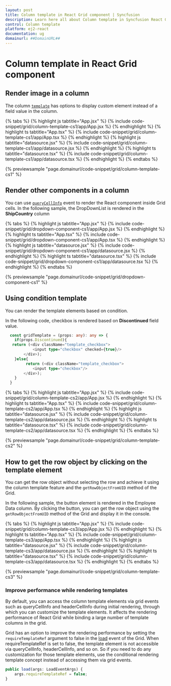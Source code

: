 ```yaml
---
layout: post
title: Column template in React Grid component | Syncfusion
description: Learn here all about Column template in Syncfusion React Grid component of Syncfusion Essential JS 2 and more.
control: Column template 
platform: ej2-react
documentation: ug
domainurl: ##DomainURL##
---
```


# Column template in React Grid component

## Render image in a column

The column [`template`](https://ej2.syncfusion.com/angular/documentation/api/grid/column/#template) has options to display custom element instead of a field value in the column.

{% tabs %}
{% highlight js tabtitle="App.jsx" %}
{% include code-snippet/grid/column-template-cs1/app/App.jsx %}
{% endhighlight %}
{% highlight ts tabtitle="App.tsx" %}
{% include code-snippet/grid/column-template-cs1/app/App.tsx %}
{% endhighlight %}
{% highlight js tabtitle="datasource.jsx" %}
{% include code-snippet/grid/column-template-cs1/app/datasource.jsx %}
{% endhighlight %}
{% highlight ts tabtitle="datasource.tsx" %}
{% include code-snippet/grid/column-template-cs1/app/datasource.tsx %}
{% endhighlight %}
{% endtabs %}

 {% previewsample "page.domainurl/code-snippet/grid/column-template-cs1" %}

## Render other components in a column

You can use [`queryCellInfo`](https://ej2.syncfusion.com/angular/documentation/api/grid/#querycellinfo) event to render the React component inside Grid cells.
In the following sample, the DropDownList is rendered in the **ShipCountry** column

{% tabs %}
{% highlight js tabtitle="App.jsx" %}
{% include code-snippet/grid/dropdown-component-cs1/app/App.jsx %}
{% endhighlight %}
{% highlight ts tabtitle="App.tsx" %}
{% include code-snippet/grid/dropdown-component-cs1/app/App.tsx %}
{% endhighlight %}
{% highlight js tabtitle="datasource.jsx" %}
{% include code-snippet/grid/dropdown-component-cs1/app/datasource.jsx %}
{% endhighlight %}
{% highlight ts tabtitle="datasource.tsx" %}
{% include code-snippet/grid/dropdown-component-cs1/app/datasource.tsx %}
{% endhighlight %}
{% endtabs %}

 {% previewsample "page.domainurl/code-snippet/grid/dropdown-component-cs1" %}

## Using condition template

You can render the template elements based on condition.

In the following code, checkbox is rendered based on **Discontinued** field value.

```ts
  const gridTemplate = (props: any): any => {
    if(props.Discontinued){
   return (<div className="template_checkbox">
            <input type="checkbox" checked={true}/>
        </div>);
    }else{
         return (<div className="template_checkbox">
            <input type="checkbox"/>
        </div>);
    }
  }
```

{% tabs %}
{% highlight js tabtitle="App.jsx" %}
{% include code-snippet/grid/column-template-cs2/app/App.jsx %}
{% endhighlight %}
{% highlight ts tabtitle="App.tsx" %}
{% include code-snippet/grid/column-template-cs2/app/App.tsx %}
{% endhighlight %}
{% highlight js tabtitle="datasource.jsx" %}
{% include code-snippet/grid/column-template-cs2/app/datasource.jsx %}
{% endhighlight %}
{% highlight ts tabtitle="datasource.tsx" %}
{% include code-snippet/grid/column-template-cs2/app/datasource.tsx %}
{% endhighlight %}
{% endtabs %}

 {% previewsample "page.domainurl/code-snippet/grid/column-template-cs2" %}

## How to get the row object by clicking on the template element

You can get the row object without selecting the row and achieve it using the column template feature and the `getRowObjectFromUID` method of the Grid.

In the following sample, the button element is rendered in the Employee Data column. By clicking the button, you can get the row object using the `getRowObjectFromUID` method of the Grid and display it in the console.

{% tabs %}
{% highlight js tabtitle="App.jsx" %}
{% include code-snippet/grid/column-template-cs3/app/App.jsx %}
{% endhighlight %}
{% highlight ts tabtitle="App.tsx" %}
{% include code-snippet/grid/column-template-cs3/app/App.tsx %}
{% endhighlight %}
{% highlight js tabtitle="datasource.jsx" %}
{% include code-snippet/grid/column-template-cs3/app/datasource.jsx %}
{% endhighlight %}
{% highlight ts tabtitle="datasource.tsx" %}
{% include code-snippet/grid/column-template-cs3/app/datasource.tsx %}
{% endhighlight %}
{% endtabs %}

 {% previewsample "page.domainurl/code-snippet/grid/column-template-cs3" %}

### Improve performance while rendering templates

By default, you can access the column template elements via grid events such as queryCellInfo and headerCellInfo during initial rendering, through which you can customize the template elements. It affects the rendering performance of React Grid while binding a large number of template columns in the grid.

Grid has an option to improve the rendering performance by setting the `requireTemplateRef` argument to false in the [load](https://ej2.syncfusion.com/angular/documentation/api/grid/#load) event of the Grid. When requireTemplateRef is set to false, the template element is not accessible via queryCellInfo, headerCellInfo, and so on. So if you need to do any customization for those template elements, use the conditional rendering template concept instead of accessing them via grid events.

```ts
public load(args: LoadEventArgs) {
    args.requireTemplateRef = false;
}
```